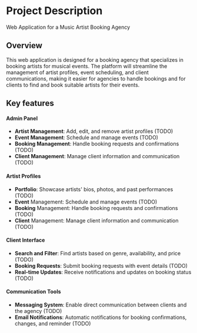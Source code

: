 # Project Description

Web Application for a Music Artist Booking Agency


## Overview

This web application is designed for a booking agency that specializes in booking artists for musical events. The platform will streamline the management of artist profiles, event scheduling, and client communications, making it easier for agencies to handle bookings and for clients to find and book suitable artists for their events.

## Key features

#### Admin Panel
- **Artist Management**: Add, edit, and remove artist profiles (TODO)
- **Event Management**: Schedule and manage events (TODO)
- **Booking Management**: Handle booking requests and confirmations (TODO)
- **Client Management**: Manage client information and communication (TODO)

#### Artist Profiles
- **Portfolio**: Showcase artists' bios, photos, and past performances (TODO)
- **Event** Management: Schedule and manage events (TODO)
- **Booking** Management: Handle booking requests and confirmations (TODO)
- **Client** Management: Manage client information and communication (TODO)

#### Client Interface
- **Search and Filter**: Find artists based on genre, availability, and price (TODO)
- **Booking Requests**: Submit booking requests with event details (TODO)
- **Real-time Updates**: Receive notifications and updates on booking status (TODO)

#### Communication Tools
- **Messaging System**: Enable direct communication between clients and the agency (TODO)
- **Email Notifications**: Automatic notifications for booking confirmations, changes, and reminder (TODO)